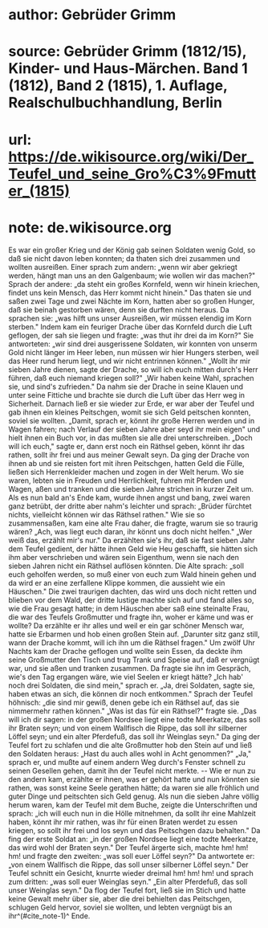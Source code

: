 # author: Gebrüder Grimm
# source: Gebrüder Grimm (1812/15), Kinder- und Haus-Märchen. Band 1 (1812), Band 2 (1815), 1. Auflage, Realschulbuchhandlung, Berlin
# url: https://de.wikisource.org/wiki/Der_Teufel_und_seine_Gro%C3%9Fmutter_(1815)
# note: de.wikisource.org

Es war ein großer Krieg und der König gab seinen Soldaten wenig Gold, so daß sie nicht davon leben konnten; da thaten sich drei zusammen  und wollten ausreißen. Einer sprach zum andern: „wenn wir aber gekriegt werden, hängt man uns an den Galgenbaum; wie wollen wir das machen?" Sprach der andere: „da steht ein großes Kornfeld, wenn wir hinein kriechen, findet uns kein Mensch, das Herr kommt nicht hinein." Das thaten sie und saßen zwei Tage und zwei Nächte im Korn, hatten aber so großen Hunger, daß sie beinah gestorben wären, denn sie durften nicht heraus. Da sprachen sie: „was hilft uns unser Ausreißen, wir müssen elendig im Korn sterben." Indem kam ein feuriger Drache über das Kornfeld durch die Luft geflogen, der sah sie liegen und fragte: „was thut ihr drei da im Korn?" Sie antworteten: „wir sind drei ausgerissene Soldaten, wir konnten von unserm Gold nicht länger im Heer leben, nun müssen wir hier Hungers sterben, weil das Heer rund herum liegt, und wir nicht entrinnen können." „Wollt ihr mir sieben Jahre dienen, sagte der Drache, so will ich euch mitten durch's Herr führen, daß euch niemand kriegen soll?" „Wir haben keine Wahl, sprachen sie, und sind's zufrieden." Da nahm sie der Drache in seine Klauen und unter seine Fittiche und brachte sie durch die Luft über das Herr weg in Sicherheit. Darnach ließ er sie wieder zur Erde, er war aber der Teufel und gab ihnen ein kleines Peitschgen, womit sie sich Geld peitschen konnten, soviel sie wollten. „Damit,  sprach er, könnt ihr große Herren werden und in Wagen fahren; nach Verlauf der sieben Jahre aber seyd ihr mein eigen" und hielt ihnen ein Buch vor, in das mußten sie alle drei unterschreiben. „Doch will ich euch," sagte er, dann erst noch ein Räthsel geben, könnt ihr das rathen, sollt ihr frei und aus meiner Gewalt seyn. Da ging der Drache von ihnen ab und sie reisten fort mit ihren Peitschgen, hatten Geld die Fülle, ließen sich Herrenkleider machen und zogen in der Welt herum. Wo sie waren, lebten sie in Freuden und Herrlichkeit, fuhren mit Pferden und Wagen, aßen und tranken und die sieben Jahre strichen in kurzer Zeit um. Als es nun bald an's Ende kam, wurde ihnen angst und bang, zwei waren ganz betrübt, der dritte aber nahm's leichter und sprach: „Brüder fürchtet nichts, vielleicht können wir das Räthsel rathen." Wie sie so zusammensaßen, kam eine alte Frau daher, die fragte, warum sie so traurig wären? „Ach, was liegt euch daran, ihr könnt uns doch nicht helfen." „Wer weiß das, erzählt mir's nur." Da erzählten sie's ihr, daß sie fast sieben Jahr dem Teufel gedient, der hätte ihnen Geld wie Heu geschafft, sie hätten sich ihm aber verschrieben und wären sein Eigenthum, wenn sie nach den sieben Jahren nicht ein Räthsel auflösen könnten. Die Alte sprach: „soll euch geholfen werden, so muß einer von euch zum Wald hinein gehen und da wird er  an eine zerfallene Klippe kommen, die aussieht wie ein Häuschen." Die zwei traurigen dachten, das wird uns doch nicht retten und blieben vor dem Wald, der dritte lustige machte sich auf und fand alles so, wie die Frau gesagt hatte; in dem Häuschen aber saß eine steinalte Frau, die war des Teufels Großmutter und fragte ihn, woher er käme und was er wollte? Da erzählte er ihr alles und weil er ein gar schöner Mensch war, hatte sie Erbarmen und hob einen großen Stein auf. „Darunter sitz ganz still, wann der Drache kommt, will ich ihn um die Räthsel fragen." Um zwölf Uhr Nachts kam der Drache geflogen und wollte sein Essen, da deckte ihm seine Großmutter den Tisch und trug Trank und Speise auf, daß er vergnügt war, und sie aßen und tranken zusammen. Da fragte sie ihn im Gespräch, wie's den Tag ergangen wäre, wie viel Seelen er kriegt hätte? „Ich hab' noch drei Soldaten, die sind mein," sprach er. „Ja, drei Soldaten, sagte sie, haben etwas an sich, die können dir noch entkommen." Sprach der Teufel höhnisch: „die sind mir gewiß, denen gebe ich ein Räthsel auf, das sie nimmermehr rathen können." „Was ist das für ein Räthsel?" fragte sie. „Das will ich dir sagen: in der großen Nordsee liegt eine todte Meerkatze, das soll ihr Braten seyn; und von einem Wallfisch die Rippe, das soll ihr silberner Löffel seyn; und ein alter Pferdefuß, das soll ihr  Weinglas seyn." Da ging der Teufel fort zu schlafen und die alte Großmutter hob den Stein auf und ließ den Soldaten heraus: „Hast du auch alles wohl in Acht genommen?" „Ja," sprach er, und mußte auf einem andern Weg durch's Fenster schnell zu seinen Gesellen gehen, damit ihn der Teufel nicht merkte. -- Wie er nun zu den andern kam, erzählte er ihnen, was er gehört hatte und nun könnten sie rathen, was sonst keine Seele gerathen hätte; da waren sie alle fröhlich und guter Dinge und peitschten sich Geld genug. Als nun die sieben Jahre völlig herum waren, kam der Teufel mit dem Buche, zeigte die Unterschriften und sprach: „ich will euch nun in die Hölle mitnehmen, da sollt ihr eine Mahlzeit haben, könnt ihr mir rathen, was ihr für einen Braten werdet zu essen kriegen, so sollt ihr frei und los seyn und das Peitschgen dazu behalten." Da fing der erste Soldat an: „in der großen Nordsee liegt eine todte Meerkatze, das wird wohl der Braten seyn." Der Teufel ärgerte sich, machte hm! hm! hm! und fragte den zweiten: „was soll euer Löffel seyn?" Da antwortete er: „von einem Wallfisch die Rippe, das soll unser silberner Löffel seyn." Der Teufel schnitt ein Gesicht, knurrte wieder dreimal hm! hm! hm! und sprach zum dritten: „was soll euer Weinglas seyn." „Ein alter Pferdefuß, das soll unser Weinglas seyn." Da flog der Teufel  fort, ließ sie im Stich und hatte keine Gewalt mehr über sie, aber die drei behielten das Peitschgen, schlugen Geld hervor, soviel sie wollten, und lebten vergnügt bis an ihr^(#cite_note-1)^ Ende. 

